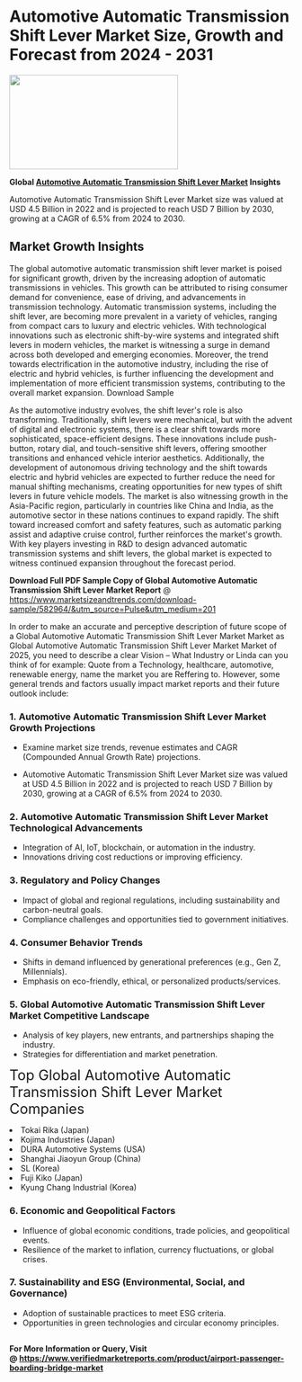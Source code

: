 <H1>Automotive Automatic Transmission Shift Lever Market Size, Growth and Forecast from 2024 - 2031</H1><img class="aligncenter size-medium wp-image-584254" src="https://thirdeyenews.in/wp-content/uploads/2024/09/Global-Market-Research-300x168.jpeg" alt="" width="300" height="168" /><p><strong>Global&nbsp;<a href="https://www.marketsizeandtrends.com/download-sample/582964/&amp;utm_source=Pulse&amp;utm_medium=201">Automotive Automatic Transmission Shift Lever Market</a> Insights</strong></p><p>Automotive Automatic Transmission Shift Lever Market size was valued at USD 4.5 Billion in 2022 and is projected to reach USD 7 Billion by 2030, growing at a CAGR of 6.5% from 2024 to 2030.</p><p><h2>Market Growth Insights</h2> <p>The global automotive automatic transmission shift lever market is poised for significant growth, driven by the increasing adoption of automatic transmissions in vehicles. This growth can be attributed to rising consumer demand for convenience, ease of driving, and advancements in transmission technology. Automatic transmission systems, including the shift lever, are becoming more prevalent in a variety of vehicles, ranging from compact cars to luxury and electric vehicles. With technological innovations such as electronic shift-by-wire systems and integrated shift levers in modern vehicles, the market is witnessing a surge in demand across both developed and emerging economies. Moreover, the trend towards electrification in the automotive industry, including the rise of electric and hybrid vehicles, is further influencing the development and implementation of more efficient transmission systems, contributing to the overall market expansion. Download Sample</p> <p>As the automotive industry evolves, the shift lever's role is also transforming. Traditionally, shift levers were mechanical, but with the advent of digital and electronic systems, there is a clear shift towards more sophisticated, space-efficient designs. These innovations include push-button, rotary dial, and touch-sensitive shift levers, offering smoother transitions and enhanced vehicle interior aesthetics. Additionally, the development of autonomous driving technology and the shift towards electric and hybrid vehicles are expected to further reduce the need for manual shifting mechanisms, creating opportunities for new types of shift levers in future vehicle models. The market is also witnessing growth in the Asia-Pacific region, particularly in countries like China and India, as the automotive sector in these nations continues to expand rapidly. The shift toward increased comfort and safety features, such as automatic parking assist and adaptive cruise control, further reinforces the market's growth. With key players investing in R&D to design advanced automatic transmission systems and shift levers, the global market is expected to witness continued expansion throughout the forecast period. </p><p><span class=""><strong>Download Full PDF Sample Copy of Global Automotive Automatic Transmission Shift Lever Market Report</strong> @ <a href="https://www.marketsizeandtrends.com/download-sample/582964/&amp;utm_source=Pulse&amp;utm_medium=201" target="_blank">https://www.marketsizeandtrends.com/download-sample/582964/&amp;utm_source=Pulse&amp;utm_medium=201</a></span></p><p>In order to make an accurate and perceptive description of future scope of a Global&nbsp;Automotive Automatic Transmission Shift Lever Market Market as Global&nbsp;Automotive Automatic Transmission Shift Lever Market Market of 2025, you need to describe a clear Vision &ndash; What Industry or Linda can you think of for example: Quote from a Technology, healthcare, automotive, renewable energy, name the market you are Reffering to. However, some general trends and factors usually impact market reports and their future outlook include:</p><h3>1.&nbsp;<strong>Automotive Automatic Transmission Shift Lever Market Growth Projections</strong></h3><ul><li>Examine market size trends, revenue estimates and CAGR (Compounded Annual Growth Rate) projections.</li><li><p>Automotive Automatic Transmission Shift Lever Market size was valued at USD 4.5 Billion in 2022 and is projected to reach USD 7 Billion by 2030, growing at a CAGR of 6.5% from 2024 to 2030.</p></li></ul><h3>2.&nbsp;<strong>Automotive Automatic Transmission Shift Lever Market Technological Advancements</strong></h3><ul><li>Integration of AI, IoT, blockchain, or automation in the industry.</li><li>Innovations driving cost reductions or improving efficiency.</li></ul><h3>3.&nbsp;<strong>Regulatory and Policy Changes</strong></h3><ul><li>Impact of global and regional regulations, including sustainability and carbon-neutral goals.</li><li>Compliance challenges and opportunities tied to government initiatives.</li></ul><h3>4.&nbsp;<strong>Consumer Behavior Trends</strong></h3><ul><li>Shifts in demand influenced by generational preferences (e.g., Gen Z, Millennials).</li><li>Emphasis on eco-friendly, ethical, or personalized products/services.</li></ul><h3>5.&nbsp;<strong>Global Automotive Automatic Transmission Shift Lever Market Competitive Landscape</strong></h3><ul><li>Analysis of key players, new entrants, and partnerships shaping the industry.</li><li>Strategies for differentiation and market penetration.</li></ul><p data-pm-slice="1 1 []"><span style="color: inherit; font-family: inherit; font-size: 25px;">Top Global Automotive Automatic Transmission Shift Lever Market Companies</span></p><div class="" data-test-id=""><p><li>Tokai Rika (Japan)</li><li> Kojima Industries (Japan)</li><li> DURA Automotive Systems (USA)</li><li> Shanghai Jiaoyun Group (China)</li><li> SL (Korea)</li><li> Fuji Kiko (Japan)</li><li> Kyung Chang Industrial (Korea)</li></p></div><h3>6.&nbsp;<strong>Economic and Geopolitical Factors</strong></h3><ul><li>Influence of global economic conditions, trade policies, and geopolitical events.</li><li>Resilience of the market to inflation, currency fluctuations, or global crises.</li></ul><h3>7.&nbsp;<strong>Sustainability and ESG (Environmental, Social, and Governance)</strong></h3><ul><li>Adoption of sustainable practices to meet ESG criteria.</li><li>Opportunities in green technologies and circular economy principles.</li></ul><h2><strong style="font-size: 14px;">For More Information or Query, Visit @&nbsp;</strong><a style="background-color: #ffffff; font-size: 14px;" href="https://www.marketsizeandtrends.com/report/automotive-automatic-transmission-shift-lever-market/" target="_blank">https://www.verifiedmarketreports.com/product/airport-passenger-boarding-bridge-market</a></h2>
